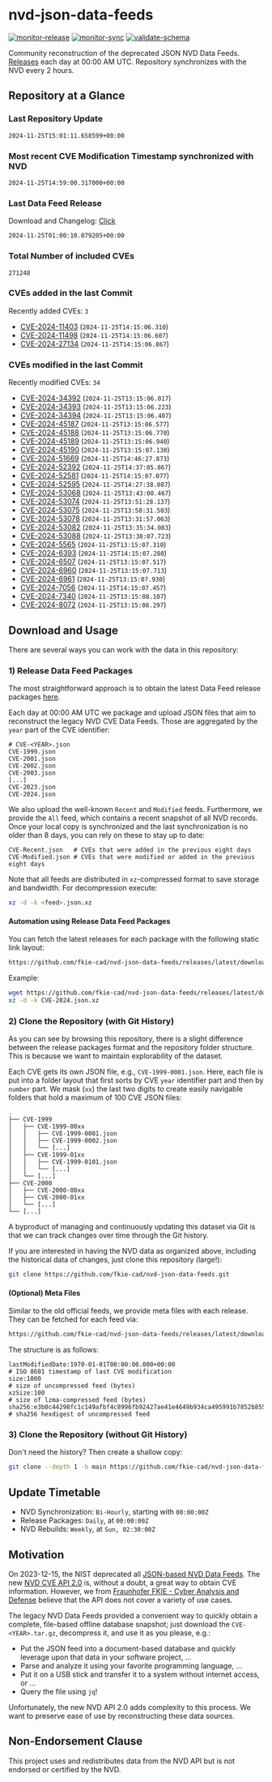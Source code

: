 # nvd-json-data-feeds

[![monitor-release](https://github.com/fkie-cad/nvd-json-data-feeds/actions/workflows/monitor_release.yml/badge.svg)](https://github.com/fkie-cad/nvd-json-data-feeds/actions/workflows/monitor_release.yml)
[![monitor-sync](https://github.com/fkie-cad/nvd-json-data-feeds/actions/workflows/monitor_sync.yml/badge.svg)](https://github.com/fkie-cad/nvd-json-data-feeds/actions/workflows/monitor_sync.yml)
[![validate-schema](https://github.com/fkie-cad/nvd-json-data-feeds/actions/workflows/validate_schema.yml/badge.svg)](https://github.com/fkie-cad/nvd-json-data-feeds/actions/workflows/validate_schema.yml)

Community reconstruction of the deprecated JSON NVD Data Feeds.
[Releases](https://github.com/fkie-cad/nvd-json-data-feeds/releases/latest) each day at 00:00 AM UTC.
Repository synchronizes with the NVD every 2 hours.

## Repository at a Glance

### Last Repository Update

```plain
2024-11-25T15:01:11.658599+00:00
```

### Most recent CVE Modification Timestamp synchronized with NVD

```plain
2024-11-25T14:59:00.317000+00:00
```

### Last Data Feed Release

Download and Changelog: [Click](https://github.com/fkie-cad/nvd-json-data-feeds/releases/latest)

```plain
2024-11-25T01:00:10.079205+00:00
```

### Total Number of included CVEs

```plain
271248
```

### CVEs added in the last Commit

Recently added CVEs: `3`

- [CVE-2024-11403](CVE-2024/CVE-2024-114xx/CVE-2024-11403.json) (`2024-11-25T14:15:06.310`)
- [CVE-2024-11498](CVE-2024/CVE-2024-114xx/CVE-2024-11498.json) (`2024-11-25T14:15:06.607`)
- [CVE-2024-27134](CVE-2024/CVE-2024-271xx/CVE-2024-27134.json) (`2024-11-25T14:15:06.867`)


### CVEs modified in the last Commit

Recently modified CVEs: `34`

- [CVE-2024-34392](CVE-2024/CVE-2024-343xx/CVE-2024-34392.json) (`2024-11-25T13:15:06.017`)
- [CVE-2024-34393](CVE-2024/CVE-2024-343xx/CVE-2024-34393.json) (`2024-11-25T13:15:06.223`)
- [CVE-2024-34394](CVE-2024/CVE-2024-343xx/CVE-2024-34394.json) (`2024-11-25T13:15:06.407`)
- [CVE-2024-45187](CVE-2024/CVE-2024-451xx/CVE-2024-45187.json) (`2024-11-25T13:15:06.577`)
- [CVE-2024-45188](CVE-2024/CVE-2024-451xx/CVE-2024-45188.json) (`2024-11-25T13:15:06.770`)
- [CVE-2024-45189](CVE-2024/CVE-2024-451xx/CVE-2024-45189.json) (`2024-11-25T13:15:06.940`)
- [CVE-2024-45190](CVE-2024/CVE-2024-451xx/CVE-2024-45190.json) (`2024-11-25T13:15:07.130`)
- [CVE-2024-51669](CVE-2024/CVE-2024-516xx/CVE-2024-51669.json) (`2024-11-25T14:46:27.873`)
- [CVE-2024-52392](CVE-2024/CVE-2024-523xx/CVE-2024-52392.json) (`2024-11-25T14:37:05.867`)
- [CVE-2024-52581](CVE-2024/CVE-2024-525xx/CVE-2024-52581.json) (`2024-11-25T14:15:07.077`)
- [CVE-2024-52595](CVE-2024/CVE-2024-525xx/CVE-2024-52595.json) (`2024-11-25T14:27:38.087`)
- [CVE-2024-53068](CVE-2024/CVE-2024-530xx/CVE-2024-53068.json) (`2024-11-25T13:43:00.467`)
- [CVE-2024-53074](CVE-2024/CVE-2024-530xx/CVE-2024-53074.json) (`2024-11-25T13:51:28.137`)
- [CVE-2024-53075](CVE-2024/CVE-2024-530xx/CVE-2024-53075.json) (`2024-11-25T13:58:31.503`)
- [CVE-2024-53078](CVE-2024/CVE-2024-530xx/CVE-2024-53078.json) (`2024-11-25T13:31:57.063`)
- [CVE-2024-53082](CVE-2024/CVE-2024-530xx/CVE-2024-53082.json) (`2024-11-25T13:35:34.083`)
- [CVE-2024-53088](CVE-2024/CVE-2024-530xx/CVE-2024-53088.json) (`2024-11-25T13:38:07.723`)
- [CVE-2024-5565](CVE-2024/CVE-2024-55xx/CVE-2024-5565.json) (`2024-11-25T13:15:07.310`)
- [CVE-2024-6393](CVE-2024/CVE-2024-63xx/CVE-2024-6393.json) (`2024-11-25T14:15:07.280`)
- [CVE-2024-6507](CVE-2024/CVE-2024-65xx/CVE-2024-6507.json) (`2024-11-25T13:15:07.517`)
- [CVE-2024-6960](CVE-2024/CVE-2024-69xx/CVE-2024-6960.json) (`2024-11-25T13:15:07.713`)
- [CVE-2024-6961](CVE-2024/CVE-2024-69xx/CVE-2024-6961.json) (`2024-11-25T13:15:07.930`)
- [CVE-2024-7056](CVE-2024/CVE-2024-70xx/CVE-2024-7056.json) (`2024-11-25T14:15:07.457`)
- [CVE-2024-7340](CVE-2024/CVE-2024-73xx/CVE-2024-7340.json) (`2024-11-25T13:15:08.107`)
- [CVE-2024-8072](CVE-2024/CVE-2024-80xx/CVE-2024-8072.json) (`2024-11-25T13:15:08.297`)


## Download and Usage

There are several ways you can work with the data in this repository:

### 1) Release Data Feed Packages

The most straightforward approach is to obtain the latest Data Feed release packages [here](https://github.com/fkie-cad/nvd-json-data-feeds/releases/latest).

Each day at 00:00 AM UTC we package and upload JSON files that aim to reconstruct the legacy NVD CVE Data Feeds.
Those are aggregated by the `year` part of the CVE identifier:

```
# CVE-<YEAR>.json
CVE-1999.json
CVE-2001.json
CVE-2002.json
CVE-2003.json
[...]
CVE-2023.json
CVE-2024.json
```

We also upload the well-known `Recent` and `Modified` feeds.
Furthermore, we provide the `All` feed, which contains a recent snapshot of all NVD records.
Once your local copy is synchronized and the last synchronization is no older than 8 days, you can rely on these to stay up to date:

```plain
CVE-Recent.json   # CVEs that were added in the previous eight days
CVE-Modified.json # CVEs that were modified or added in the previous eight days
```

Note that all feeds are distributed in `xz`-compressed format to save storage and bandwidth.
For decompression execute:

```sh
xz -d -k <feed>.json.xz
```

#### Automation using Release Data Feed Packages

You can fetch the latest releases for each package with the following static link layout:

```sh
https://github.com/fkie-cad/nvd-json-data-feeds/releases/latest/download/CVE-<YEAR>.json.xz
```

Example:

```sh
wget https://github.com/fkie-cad/nvd-json-data-feeds/releases/latest/download/CVE-2024.json.xz
xz -d -k CVE-2024.json.xz
```

### 2) Clone the Repository (with Git History)

As you can see by browsing this repository, there is a slight difference between the release packages format and the repository folder structure.
This is because we want to maintain explorability of the dataset.

Each CVE gets its own JSON file, e.g., `CVE-1999-0001.json`.
Here, each file is put into a folder layout that first sorts by CVE `year` identifier part and then by `number` part.
We mask (`xx`) the last two digits to create easily navigable folders that hold a maximum of 100 CVE JSON files:

```plain
.
├── CVE-1999
│   ├── CVE-1999-00xx
│   │   ├── CVE-1999-0001.json
│   │   ├── CVE-1999-0002.json
│   │   └── [...]
│   ├── CVE-1999-01xx
│   │   ├── CVE-1999-0101.json
│   │   └── [...]
│   └── [...]
├── CVE-2000
│   ├── CVE-2000-00xx
│   ├── CVE-2000-01xx
│   └── [...]
└── [...]
```

A byproduct of managing and continuously updating this dataset via Git is that we can track changes over time through the Git history.

If you are interested in having the NVD data as organized above, including the historical data of changes, just clone this repository (large!):

```sh
git clone https://github.com/fkie-cad/nvd-json-data-feeds.git
```

#### (Optional) Meta Files

Similar to the old official feeds, we provide meta files with each release. They can be fetched for each feed via:

```sh
https://github.com/fkie-cad/nvd-json-data-feeds/releases/latest/download/CVE-<YEAR>.meta
```

The structure is as follows:

```plain
lastModifiedDate:1970-01-01T00:00:00.000+00:00                          # ISO 8601 timestamp of last CVE modification
size:1000                                                               # size of uncompressed feed (bytes)
xzSize:100                                                              # size of lzma-compressed feed (bytes)
sha256:e3b0c44298fc1c149afbf4c8996fb92427ae41e4649b934ca495991b7852b855 # sha256 hexdigest of uncompressed feed
```

### 3) Clone the Repository (without Git History)

Don't need the history? Then create a shallow copy:

```sh
git clone --depth 1 -b main https://github.com/fkie-cad/nvd-json-data-feeds.git
```


## Update Timetable

* NVD Synchronization: `Bi-Hourly`, starting with `00:00:00Z`
* Release Packages: `Daily`, at `00:00:00Z`
* NVD Rebuilds: `Weekly`, at `Sun, 02:30:00Z`


## Motivation

On 2023-12-15, the NIST deprecated all [JSON-based NVD Data Feeds](https://nvd.nist.gov/vuln/data-feeds#divRetirementBanner-1).
The new [NVD CVE API 2.0](https://nvd.nist.gov/developers/vulnerabilities) is, without a doubt, a great way to obtain CVE information.
However, we from [Fraunhofer FKIE - Cyber Analysis and Defense](https://www.fkie.fraunhofer.de/en/departments/cad.html) believe that the API does not cover a variety of use cases.

The legacy NVD Data Feeds provided a convenient way to quickly obtain a complete, file-based offline database snapshot; just download the `CVE-<YEAR>.tar.gz`, decompress it, and use it as you please, e.g.:

- Put the JSON feed into a document-based database and quickly leverage upon that data in your software project, ...
- Parse and analyze it using your favorite programming language, ...
- Put it on a USB stick and transfer it to a system without internet access, or ...
- Query the file using `jq`!

Unfortunately, the new NVD API 2.0 adds complexity to this process.
We want to preserve ease of use by reconstructing these data sources.

## Non-Endorsement Clause

This project uses and redistributes data from the NVD API but is not endorsed or certified by the NVD.